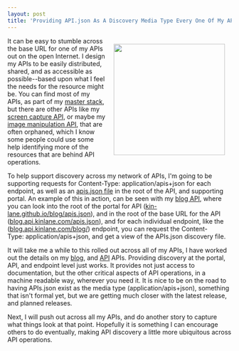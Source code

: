```yaml
---
layout: post
title: 'Providing API.json As A Discovery Media Type Every One Of My API Endpoints'
---
```

<p><a href="http://discovery.apievangelist.com/"><img style="padding: 15px;" src="https://s3.amazonaws.com/kinlane-productions/bw-icons/bw-api-discovery.png" alt="" width="250" align="right" /></a></p>
<p>It can be easy to stumble across the base URL for one of my APIs out on the open Internet. I design my APIs to be easily distributed, shared, and as accessible as possible--based upon what I feel the needs for the resource might be. You can find most of my APIs, as part of my <a href="https://kin-lane.github.io/master/">master stack</a>, but there are other APIs like my <a href="https://kin-lane.github.io/screen-capture/">screen capture API</a>, or maybe my <a href="https://kin-lane.github.io/screen-capture/">image manipulation API</a>, that are often orphaned, which I know some people could use some help identifying more of the resources that are behind API operations.</p>
<p>To help support discovery across my network of APIs, I'm going to be supporting requests for Content-Type: application/apis+json for each endpoint, as well as an <a href="http://apisjson.org">apis.json file</a> in the root of the API, and supporting portal. An example of this in action, can be seen with my <a href="https://kin-lane.github.io/blog/">blog API</a>, where you can look into the root of the portal for API (<a href="https://kin-lane.github.io/blog/apis.json">kin-lane.github.io/blog/apis.json</a>), and in the root of the base URL for the API (<a href="http://blog.api.kinlane.com/apis.json">blog.api.kinlane.com/apis.json</a>), and for each individual endpoint, like the (<a href="http://blog.api.kinlane.com/blog/">blog.api.kinlane.com/blog/</a>) endpoint, you can request the&nbsp;Content-Type:&nbsp;application/apis+json, and get a view of the APIs.json discovery file.</p>
<p>It will take me a while to this rolled out across all of my APIs, I have worked out the details on my <a href="https://kin-lane.github.io/blog/">blog</a>, and <a href="https://kin-lane.github.io/api/">API</a> APIs. Providing discovery at the portal, API, and endpoint level just works. It provides not just access to documentation, but the other critical aspects of API operations, in a machine readable way, wherever you need it. It is nice to be on the road to having APIs.json exist as the media type (application/apis+json), something that isn't formal yet, but we are getting much closer with the latest release, and planned releases.</p>
<p>Next, I will push out across all my APIs, and do another story to capture what things look at that point. Hopefully it is something I can encourage others to do eventually, making API discovery a little more ubiquitous across API operations.</p>